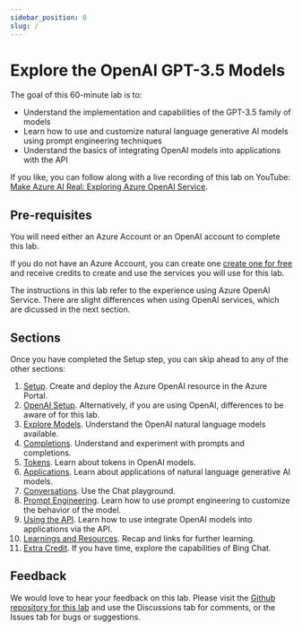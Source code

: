 ```yaml
---
sidebar_position: 0
slug: /
---
```


# Explore the OpenAI GPT-3.5 Models 

The goal of this 60-minute lab is to:
* Understand the implementation and capabilities of the GPT-3.5 family of models
* Learn how to use and customize natural language generative AI models using prompt engineering techniques
* Understand the basics of integrating OpenAI models into applications with the API

If you like, you can follow along with a live recording of this lab on YouTube: [Make Azure AI Real: Exploring Azure OpenAI Service](https://www.youtube.com/watch?v=9auAlK1l39Q).

## Pre-requisites

You will need either an Azure Account or an OpenAI account to complete this lab. 

If you do not have an Azure Account, you can create one [create one for free](https://azure.microsoft.com/free/) and receive credits to create and use the services you will use for this lab.

The instructions in this lab refer to the experience using Azure OpenAI Service. There are slight differences when using OpenAI services, which are dicussed in the next section.

## Sections

Once you have completed the Setup step, you can skip ahead to any of the other sections:

1. [Setup](07-Setup.md). Create and deploy the Azure OpenAI resource in the Azure Portal.
1. [OpenAI Setup](08-OpenAI-Setup.md). Alternatively, if you are using OpenAI, differences to be aware of for this lab.
2. [Explore Models](10-Explore-Models.md). Understand the OpenAI natural language models available.
3. [Completions](20-Completions.md). Understand and experiment with prompts and completions.
4. [Tokens](30-Tokens.md). Learn about tokens in OpenAI models.
5. [Applications](40-Applications.md). Learn about applications of natural language generative AI models.
6. [Conversations](50-Conversations.md). Use the Chat playground.
7. [Prompt Engineering](60-Prompt-Engineering.md). Learn how to use prompt engineering to customize the behavior of the model.
8. [Using the API](70-Using-the-API.md). Learn how to use integrate OpenAI models into applications via the API.
9. [Learnings and Resources](80-Learnings-and-Resources.md). Recap and links for further learning.
10. [Extra Credit](90-Extra-Credit.md). If you have time, explore the capabilities of Bing Chat.

## Feedback

We would love to hear your feedback on this lab. Please visit the [Github repository for this lab](https://github.com/revodavid/openai-prompt-engineering-lab) and use the Discussions tab for comments, or the Issues tab for bugs or suggestions.



  




  
